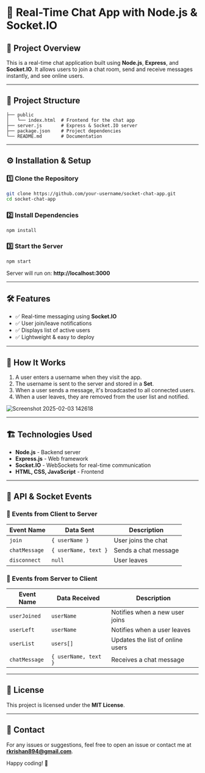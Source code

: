 # 📌 Real-Time Chat App with Node.js & Socket.IO

## 🚀 Project Overview
This is a real-time chat application built using **Node.js**, **Express**, and **Socket.IO**. It allows users to join a chat room, send and receive messages instantly, and see online users.

---

## 📂 Project Structure
```
├── public
│   └── index.html  # Frontend for the chat app
├── server.js       # Express & Socket.IO server
├── package.json    # Project dependencies
└── README.md       # Documentation
```

---

## ⚙️ Installation & Setup
### 1️⃣ Clone the Repository
```bash
git clone https://github.com/your-username/socket-chat-app.git
cd socket-chat-app
```

### 2️⃣ Install Dependencies
```bash
npm install
```

### 3️⃣ Start the Server
```bash
npm start
```
Server will run on: **http://localhost:3000**

---

## 🛠 Features
- ✅ Real-time messaging using **Socket.IO**  
- ✅ User join/leave notifications  
- ✅ Displays list of active users  
- ✅ Lightweight & easy to deploy  

---

## 📡 How It Works
1. A user enters a username when they visit the app.  
2. The username is sent to the server and stored in a **Set**.  
3. When a user sends a message, it's broadcasted to all connected users.  
4. When a user leaves, they are removed from the user list and notified.  

![Screenshot 2025-02-03 142618](https://github.com/user-attachments/assets/160ba692-94dd-4f2d-85de-aa2a0add5f85)

---

## 🏗️ Technologies Used
- **Node.js** - Backend server
- **Express.js** - Web framework
- **Socket.IO** - WebSockets for real-time communication
- **HTML, CSS, JavaScript** - Frontend

---

## 🔌 API & Socket Events

### **🔹 Events from Client to Server**
| Event Name  | Data Sent | Description |
|------------|----------|-------------|
| `join`  | `{ userName }` | User joins the chat |
| `chatMessage` | `{ userName, text }` | Sends a chat message |
| `disconnect` | `null` | User leaves |

### **🔹 Events from Server to Client**
| Event Name  | Data Received | Description |
|------------|--------------|-------------|
| `userJoined`  | `userName` | Notifies when a new user joins |
| `userLeft`  | `userName` | Notifies when a user leaves |
| `userList`  | `users[]` | Updates the list of online users |
| `chatMessage` | `{ userName, text }` | Receives a chat message |

---

## 📜 License
This project is licensed under the **MIT License**.

---

## 💬 Contact
For any issues or suggestions, feel free to open an issue or contact me at **rkrishan894@gmail.com**.

Happy coding! 🚀
